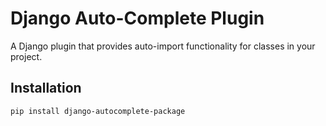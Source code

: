 # Django Auto-Complete Plugin

A Django plugin that provides auto-import functionality for classes in your project.

## Installation

```bash
pip install django-autocomplete-package